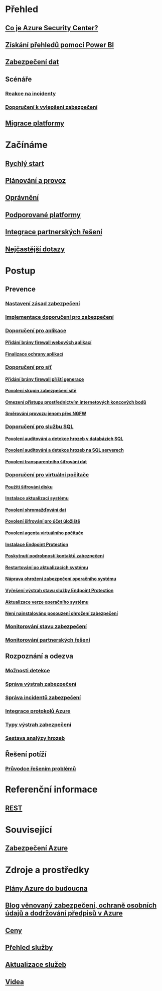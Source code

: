 # Přehled
## [Co je Azure Security Center?](security-center-intro.md)
## [Získání přehledů pomocí Power BI](security-center-powerbi.md)
## [Zabezpečení dat](security-center-data-security.md)
## Scénáře
### [Reakce na incidenty](security-center-incident-response.md)
### [Doporučení k vylepšení zabezpečení](security-center-using-recommendations.md)
## [Migrace platformy](security-center-platform-migration.md)

# Začínáme
## [Rychlý start](security-center-get-started.md)
## [Plánování a provoz](security-center-planning-and-operations-guide.md)
## [Oprávnění](security-center-permissions.md)
## [Podporované platformy](security-center-os-coverage.md)
## [Integrace partnerských řešení](security-center-partner-integration.md)
## [Nejčastější dotazy](security-center-faq.md)

# Postup

## Prevence
### [Nastavení zásad zabezpečení](security-center-policies.md)
### [Implementace doporučení pro zabezpečení](security-center-recommendations.md)

### [Doporučení pro aplikace](security-center-application-recommendations.md)
#### [Přidání brány firewall webových aplikací](security-center-add-web-application-firewall.md)
#### [Finalizace ochrany aplikací](security-center-add-web-application-firewall.md#finalize-application-protection)

### [Doporučení pro síť](security-center-network-recommendations.md)
#### [Přidání brány firewall příští generace](security-center-add-next-generation-firewall.md)
#### [Povolení skupin zabezpečení sítě](security-center-enable-network-security-groups.md)
#### [Omezení přístupu prostřednictvím internetových koncových bodů](security-center-restrict-access-through-internet-facing-endpoints.md)
#### [Směrování provozu jenom přes NGFW](security-center-add-next-generation-firewall.md#route-traffic-through-ngfw-only)

### [Doporučení pro službu SQL](security-center-sql-service-recommendations.md)
#### [Povolení auditování a detekce hrozeb v databázích SQL](security-center-enable-auditing-on-sql-databases.md)
#### [Povolení auditování a detekce hrozeb na SQL serverech](security-center-enable-auditing-on-sql-servers.md)
#### [Povolení transparentního šifrování dat](security-center-enable-transparent-data-encryption.md)

### [Doporučení pro virtuální počítače](security-center-virtual-machine-recommendations.md)
#### [Použití šifrování disku](security-center-apply-disk-encryption.md)
#### [Instalace aktualizací systému](security-center-apply-system-updates.md)
#### [Povolení shromažďování dat](security-center-enable-data-collection.md)
#### [Povolení šifrování pro účet úložiště](security-center-enable-encryption-for-storage-account.md)
#### [Povolení agenta virtuálního počítače](security-center-enable-vm-agent.md)
#### [Instalace Endpoint Protection](security-center-install-endpoint-protection.md)
#### [Poskytnutí podrobností kontaktů zabezpečení](security-center-provide-security-contact-details.md)
#### [Restartování po aktualizacích systému](security-center-apply-system-updates.md#reboot-after-system-updates)
#### [Náprava ohrožení zabezpečení operačního systému](security-center-remediate-os-vulnerabilities.md)
#### [Vyřešení výstrah stavu služby Endpoint Protection](security-center-resolve-endpoint-protection-health-alerts.md)
#### [Aktualizace verze operačního systému](security-center-update-os-version.md)
#### [Není nainstalováno posouzení ohrožení zabezpečení](security-center-vulnerability-assessment-recommendations.md)

### [Monitorování stavu zabezpečení](security-center-monitoring.md)
### [Monitorování partnerských řešení](security-center-partner-solutions.md)

## Rozpoznání a odezva
### [Možnosti detekce](security-center-detection-capabilities.md)
### [Správa výstrah zabezpečení](security-center-managing-and-responding-alerts.md)
### [Správa incidentů zabezpečení](security-center-incident.md)
### [Integrace protokolů Azure](security-center-integrating-alerts-with-log-integration.md)
### [Typy výstrah zabezpečení](security-center-alerts-type.md)
### [Sestava analýzy hrozeb](security-center-threat-report.md)

## Řešení potíží
### [Průvodce řešením problémů](security-center-troubleshooting-guide.md)

# Referenční informace
## [REST](https://msdn.microsoft.com/en-US/library/mt704034(Azure.100).aspx)

# Související
## [Zabezpečení Azure](/azure/security/)

# Zdroje a prostředky
## [Plány Azure do budoucna](https://azure.microsoft.com/roadmap/)
## [Blog věnovaný zabezpečení, ochraně osobních údajů a dodržování předpisů v Azure](http://blogs.msdn.com/b/azuresecurity/)
## [Ceny](security-center-pricing.md)
## [Přehled služby](https://azure.microsoft.com/services/security-center/)
## [Aktualizace služeb](https://azure.microsoft.com/updates/?product=security-center)
## [Videa](https://azure.microsoft.com/documentation/videos/index/?services=security-center)
